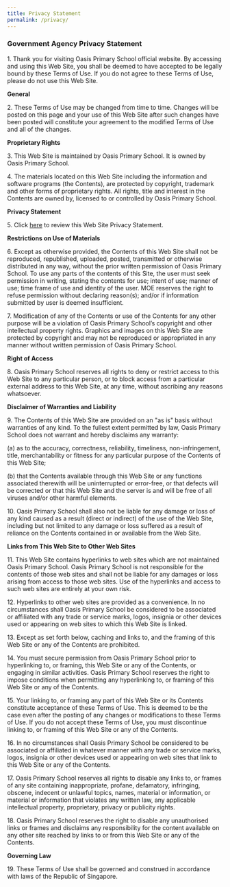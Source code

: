```yaml
---
title: Privacy Statement
permalink: /privacy/
---
```

### **Government Agency Privacy Statement**

1\. Thank you for visiting Oasis Primary School official website. By accessing and using this Web Site, you shall be deemed to have accepted to be legally bound by these Terms of Use. If you do not agree to these Terms of Use, please do not use this Web Site.

  

**General**

  

2\. These Terms of Use may be changed from time to time. Changes will be posted on this page and your use of this Web Site after such changes have been posted will constitute your agreement to the modified Terms of Use and all of the changes.

  

**Proprietary Rights**

  

3\. This Web Site is maintained by Oasis Primary School. It is owned by Oasis Primary School.

  

4\. The materials located on this Web Site including the information and software programs (the Contents), are protected by copyright, trademark and other forms of proprietary rights. All rights, title and interest in the Contents are owned by, licensed to or controlled by Oasis Primary School.

  

**Privacy Statement**

  

5\. Click [here](https://oasispri-moe-edu-sg-admin.cwp.sg/ops/privacy-statement) to review this Web Site Privacy Statement.  

  

**Restrictions on Use of Materials**

  

6\. Except as otherwise provided, the Contents of this Web Site shall not be reproduced, republished, uploaded, posted, transmitted or otherwise distributed in any way, without the prior written permission of Oasis Primary School. To use any parts of the contents of this Site, the user must seek permission in writing, stating the contents for use; intent of use; manner of use; time frame of use and identity of the user. MOE reserves the right to refuse permission without declaring reason(s); and/or if information submitted by user is deemed insufficient.

  

7\. Modification of any of the Contents or use of the Contents for any other purpose will be a violation of Oasis Primary School’s copyright and other intellectual property rights. Graphics and images on this Web Site are protected by copyright and may not be reproduced or appropriated in any manner without written permission of Oasis Primary School.

  

**Right of Access**

  

8\. Oasis Primary School reserves all rights to deny or restrict access to this Web Site to any particular person, or to block access from a particular external address to this Web Site, at any time, without ascribing any reasons whatsoever.

  

**Disclaimer of Warranties and Liability**

  

9\. The Contents of this Web Site are provided on an "as is" basis without warranties of any kind. To the fullest extent permitted by law, Oasis Primary School does not warrant and hereby disclaims any warranty:

  

(a) as to the accuracy, correctness, reliability, timeliness, non-infringement, title, merchantability or fitness for any particular purpose of the Contents of this Web Site;

  

(b) that the Contents available through this Web Site or any functions associated therewith will be uninterrupted or error-free, or that defects will be corrected or that this Web Site and the server is and will be free of all viruses and/or other harmful elements.

  

10\. Oasis Primary School shall also not be liable for any damage or loss of any kind caused as a result (direct or indirect) of the use of the Web Site, including but not limited to any damage or loss suffered as a result of reliance on the Contents contained in or available from the Web Site.

  

**Links from This Web Site to Other Web Sites**

  

11\. This Web Site contains hyperlinks to web sites which are not maintained Oasis Primary School. Oasis Primary School is not responsible for the contents of those web sites and shall not be liable for any damages or loss arising from access to those web sites. Use of the hyperlinks and access to such web sites are entirely at your own risk.

  

12\. Hyperlinks to other web sites are provided as a convenience. In no circumstances shall Oasis Primary School be considered to be associated or affiliated with any trade or service marks, logos, insignia or other devices used or appearing on web sites to which this Web Site is linked.

  

13\. Except as set forth below, caching and links to, and the framing of this Web Site or any of the Contents are prohibited.  

  

14\. You must secure permission from Oasis Primary School prior to hyperlinking to, or framing, this Web Site or any of the Contents, or engaging in similar activities. Oasis Primary School reserves the right to impose conditions when permitting any hyperlinking to, or framing of this Web Site or any of the Contents.

  

15\. Your linking to, or framing any part of this Web Site or its Contents constitute acceptance of these Terms of Use. This is deemed to be the case even after the posting of any changes or modifications to these Terms of Use. If you do not accept these Terms of Use, you must discontinue linking to, or framing of this Web Site or any of the Contents.

  

16\. In no circumstances shall Oasis Primary School be considered to be associated or affiliated in whatever manner with any trade or service marks, logos, insignia or other devices used or appearing on web sites that link to this Web Site or any of the Contents.

  

17\. Oasis Primary School reserves all rights to disable any links to, or frames of any site containing inappropriate, profane, defamatory, infringing, obscene, indecent or unlawful topics, names, material or information, or material or information that violates any written law, any applicable intellectual property, proprietary, privacy or publicity rights.

  

18\. Oasis Primary School reserves the right to disable any unauthorised links or frames and disclaims any responsibility for the content available on any other site reached by links to or from this Web Site or any of the Contents.

  

**Governing Law**

  

19\. These Terms of Use shall be governed and construed in accordance with laws of the Republic of Singapore.